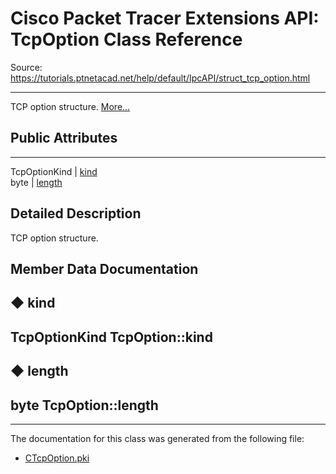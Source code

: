 # Cisco Packet Tracer Extensions API: TcpOption Class Reference

Source: https://tutorials.ptnetacad.net/help/default/IpcAPI/struct_tcp_option.html

---

TCP option structure. [More...](struct_tcp_option.html#details)

##  Public Attributes  
  
---  
TcpOptionKind | [kind](struct_tcp_option.html#a623f6e7b8b9419758bd3098826f5798f)  
byte | [length](struct_tcp_option.html#a8d76981dfe776ea8e43bc78fd629a639)  
  
## Detailed Description

TCP option structure. 

## Member Data Documentation

## ◆ kind

TcpOptionKind TcpOption::kind  
---  
  
## ◆ length

byte TcpOption::length  
---  
  
* * *

The documentation for this class was generated from the following file:

  * [CTcpOption.pki](_c_tcp_option_8pki.html)


